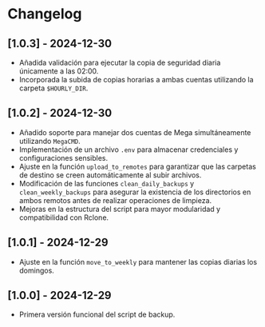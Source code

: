 # Changelog

## [1.0.3] - 2024-12-30
- Añadida validación para ejecutar la copia de seguridad diaria únicamente a las 02:00.
- Incorporada la subida de copias horarias a ambas cuentas utilizando la carpeta `$HOURLY_DIR`.

## [1.0.2] - 2024-12-30
- Añadido soporte para manejar dos cuentas de Mega simultáneamente utilizando `MegaCMD`.
- Implementación de un archivo `.env` para almacenar credenciales y configuraciones sensibles.
- Ajuste en la función `upload_to_remotes` para garantizar que las carpetas de destino se creen automáticamente al subir archivos.
- Modificación de las funciones `clean_daily_backups` y `clean_weekly_backups` para asegurar la existencia de los directorios en ambos remotos antes de realizar operaciones de limpieza.
- Mejoras en la estructura del script para mayor modularidad y compatibilidad con Rclone.

## [1.0.1] - 2024-12-29
- Ajuste en la función `move_to_weekly` para mantener las copias diarias los domingos.

## [1.0.0] - 2024-12-29
- Primera versión funcional del script de backup.
